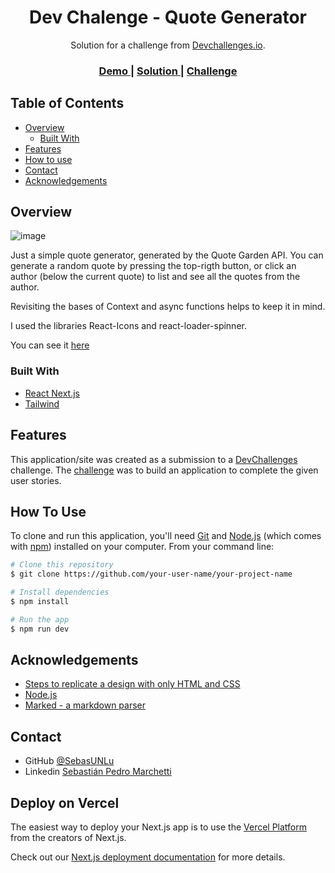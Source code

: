 <!-- Please update value in the {}  -->

<h1 align="center">Dev Chalenge - Quote Generator</h1>

<div align="center">
   Solution for a challenge from  <a href="http://devchallenges.io" target="_blank">Devchallenges.io</a>.
</div>

<div align="center">
  <h3>
    <a href="https://devchallenge-quote.vercel.app/">
      Demo
    </a>
    <span> | </span>
    <a href="https://devchallenges.io/solutions/0Lcn7lsuwjzUfS9WNkg8">
      Solution
    </a>
    <span> | </span>
    <a href="https://devchallenges.io/challenges/8Y3J4ucAMQpSnYTwwWW8">
      Challenge
    </a>
  </h3>
</div>

<!-- TABLE OF CONTENTS -->

## Table of Contents

- [Overview](#overview)
  - [Built With](#built-with)
- [Features](#features)
- [How to use](#how-to-use)
- [Contact](#contact)
- [Acknowledgements](#acknowledgements)

<!-- OVERVIEW -->

## Overview

![image](https://github.com/SebasUNLu/devchallenge-quote/assets/72535215/01566bf4-b549-444c-b2bb-cf2ea4ecec6f)

Just a simple quote generator, generated by the Quote Garden API. You can generate a random quote by pressing the top-rigth button, or click an author (below the current quote) to list and see all the quotes from the author.

Revisiting the bases of Context and async functions helps to keep it in mind.

I used the libraries React-Icons and react-loader-spinner.

You can see it [here](https://devchallenge-quote.vercel.app/)

### Built With

<!-- This section should list any major frameworks that you built your project using. Here are a few examples.-->

- [React Next.js](https://nextjs.org/)
- [Tailwind](https://tailwindcss.com/)

## Features

<!-- List the features of your application or follow the template. Don't share the figma file here :) -->

This application/site was created as a submission to a [DevChallenges](https://devchallenges.io/challenges) challenge. The [challenge](https://devchallenges.io/challenges/8Y3J4ucAMQpSnYTwwWW8) was to build an application to complete the given user stories.


## How To Use

<!-- For example: -->

To clone and run this application, you'll need [Git](https://git-scm.com) and [Node.js](https://nodejs.org/en/download/) (which comes with [npm](http://npmjs.com)) installed on your computer. From your command line:

```bash
# Clone this repository
$ git clone https://github.com/your-user-name/your-project-name

# Install dependencies
$ npm install

# Run the app
$ npm run dev
```

## Acknowledgements

<!-- This section should list any articles or add-ons/plugins that helps you to complete the project. This is optional but it will help you in the future. For example: -->

- [Steps to replicate a design with only HTML and CSS](https://devchallenges-blogs.web.app/how-to-replicate-design/)
- [Node.js](https://nodejs.org/)
- [Marked - a markdown parser](https://github.com/chjj/marked)

## Contact

- GitHub [@SebasUNLu](https://github.com/SebasUNLu)
- Linkedin [Sebastián Pedro Marchetti](https://www.linkedin.com/in/sebasti%C3%A1n-pedro-marchetti/)

## Deploy on Vercel

The easiest way to deploy your Next.js app is to use the [Vercel Platform](https://vercel.com/new?utm_medium=default-template&filter=next.js&utm_source=create-next-app&utm_campaign=create-next-app-readme) from the creators of Next.js.

Check out our [Next.js deployment documentation](https://nextjs.org/docs/deployment) for more details.

